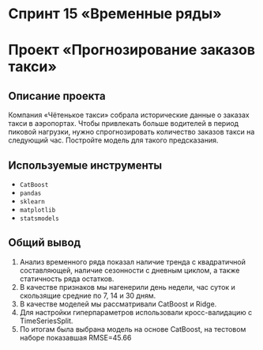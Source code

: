 # Спринт 15 «Временные ряды»


# Проект «Прогнозирование заказов такси»


## Описание проекта

Компания «Чётенькое такси» собрала исторические данные о заказах такси в аэропортах. Чтобы привлекать больше водителей в
период пиковой нагрузки, нужно спрогнозировать количество заказов такси на следующий час. Постройте модель для такого
предсказания.


## Используемые инструменты

- `CatBoost`
- `pandas`
- `sklearn`
- `matplotlib`
- `statsmodels`


## Общий вывод

1. Анализ временного ряда показал наличие тренда с квадратичной составляющей, наличие сезонности с дневным циклом, а
также статичность ряда остатков.
2. В качестве признаков мы нагенерили день недели, час суток и скользящие средние по 7, 14 и 30 дням.
3. В качестве моделей мы рассматривали CatBoost и Ridge.
4. Для настройки гиперпараметров использовали кросс-валидацию с TimeSeriesSplit.
5. По итогам была выбрана модель на основе CatBoost, на тестовом наборе показавшая RMSE=45.66
